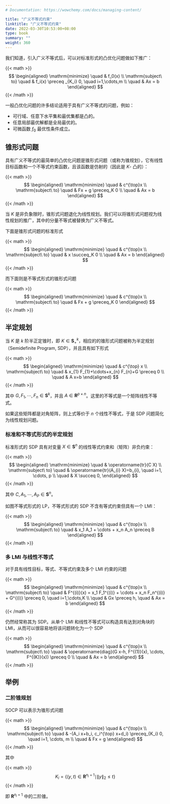 ```yaml
---
# Documentation: https://wowchemy.com/docs/managing-content/

title: "广义不等式约束"
linktitle: "广义不等式约束"
date: 2022-03-30T10:53:00+08:00
type: book
summary: ""
weight: 360
---
```


<!--more-->

我们知道，引入广义不等式后，可以对标准形式的凸优化问题做如下推广：

{{< math >}}
$$
\begin{aligned}
    \mathrm{minimize} \quad & f_0(x) \\
    \mathrm{subject\ to} \quad & f_i(x) \preceq _{K_i} 0, \quad i=1,\cdots,m \\
    \quad & Ax = b
\end{aligned}
$$
{{< /math >}}

一般凸优化问题的许多结论适用于具有广义不等式的问题，例如：

- 可行域、任意下水平集和最优集都是凸的。
- 任意局部最优解都是全局最优的。
- 可微函数 $f_0$ 最优性条件成立。

## 锥形式问题

具有广义不等式的最简单的凸优化问题是锥形式问题（或称为锥规划），它有线性目标函数和一个不等式约束函数，且该函数是仿射的（因此是 $K$- 凸的）：

{{< math >}}
$$
\begin{aligned}
    \mathrm{minimize} \quad & c^{\top}x \\
    \mathrm{subject\ to} \quad & Fx + g \preceq_K 0 \\
    \quad & Ax = b
\end{aligned}
$$
{{< /math >}}

当 $K$ 是非负象限时，锥形式问题退化为线性规划。我们可以将锥形式问题视为线性规划的推广，其中的分量不等式被替换为广义不等式。

下面是锥形式问题的标准形式

{{< math >}}
$$
\begin{aligned}
    \mathrm{minimize} \quad & c^{\top}x \\
    \mathrm{subject\ to} \quad & x \succeq_K 0 \\
    \quad & Ax = b
\end{aligned}
$$
{{< /math >}}

而下面则是不等式形式的锥形式问题

{{< math >}}
$$
\begin{aligned}
    \mathrm{minimize} \quad & c^{\top}x \\
    \mathrm{subject\ to} \quad & Fx + g \preceq_K 0
\end{aligned}
$$
{{< /math >}}

## 半定规划

当 $K$ 是 $k$ 阶半正定锥时，即 $K \in \mathbf{S}^k_+$，相应的的锥形式问题被称为半定规划（Semidefinite Program, SDP），并且具有如下形式

{{< math >}}
$$
\begin{aligned}
    \mathrm{minimize} \quad & c^{\top} x \\
    \mathrm{subject\ to} \quad & x_{1} F_{1}+\cdots+x_{n} F_{n}+G \preceq 0 \\
    \quad & A x=b
\end{aligned}
$$
{{< /math >}}

其中 $G, F_1, \cdots, F_n \in \mathbf{S}^k$，并且 $A \in \mathbf{R}^{p \times n}$。这里的不等式是一个矩阵线性不等式。

如果这些矩阵都是对角矩阵，则上式等价于 $n$ 个线性不等式，于是 SDP 问题简化为线性规划问题。

### 标准和不等式形式的半定规划

标准形式的 SDP 具有对变量 $X \in \mathbf{S}^n$ 的线性等式约束和（矩阵）非负约束：

{{< math >}}
$$
\begin{aligned}
    \mathrm{minimize} \quad & \operatorname{tr}(C X) \\
    \mathrm{subject\ to} \quad & \operatorname{tr}(A_{i} X)=b_{i}, \quad i=1, \cdots, p \\
    \quad & X \succeq 0,
\end{aligned}
$$
{{< /math >}}

其中 $C, A_1, \cdots, A_P \in \mathbf{S}^n$。

如图不等式形式的 LP，不等式形式的 SDP 不含有等式约束但具有一个 LMI：

{{< math >}}
$$
\begin{aligned}
    \mathrm{minimize} \quad & c^{\top}x \\
    \mathrm{subject\ to} \quad & x_1 A_1 + \cdots + x_n A_n \preceq B
\end{aligned}
$$
{{< /math >}}

### 多 LMI 与线性不等式

对于具有线性目标，等式、不等式约束及多个 LMI 约束的问题

{{< math >}}
$$
\begin{aligned}
    \mathrm{minimize} \quad & c^{\top}x \\
    \mathrm{subject\ to} \quad & F^{(i)}(x) = x_1 F_1^{(i)} + \cdots + x_n F_n^{(i)} + G^{(i)} \preceq 0, \quad i=1,\cdots,K \\
    \quad & Gx \preceq h,
    \quad & Ax = b
\end{aligned}
$$
{{< /math >}}

仍然经常称其为 SDP。从单个 LMI 和线性不等式可以构造具有达到对角块的 LMI，从而可以很容易地将该问题转化为一个 SDP

{{< math >}}
$$
\begin{aligned}
    \mathrm{minimize} \quad & c^{\top}x \\
    \mathrm{subject\ to} \quad & \operatorname{diag}(G x-h, F^{(1)}(x), \cdots, F^{(K)}(x)) \preceq 0 \\
    \quad & Ax = b
\end{aligned}
$$
{{< /math >}}

## 举例

### 二阶锥规划

SOCP 可以表示为锥形式问题

{{< math >}}
$$
\begin{aligned}
    \mathrm{minimize} \quad & c^{\top}x \\
    \mathrm{subject\ to} \quad & -(A_i x+b_i, c_i^{\top} x+d_i) \preceq_{K_i} 0, \quad i=1, \cdots, m \\
    \quad & Fx = g
\end{aligned}
$$
{{< /math >}}

其中

{{< math >}}
$$
K_{i}=\left\{(y, t) \in \mathbf{R}^{n_i+1} \mid \|y\|_2 \leqslant t\right\}
$$
{{< /math >}}

即 $\mathbf{R}^{n_i+1}$ 中的二阶锥。